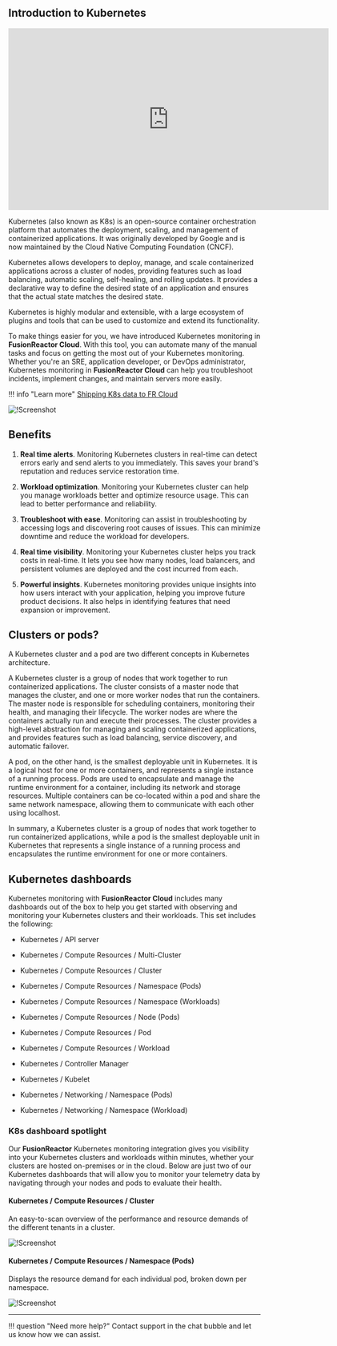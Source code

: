 ## Introduction to Kubernetes  

<iframe src="https://player.vimeo.com/video/837618803?h=fb0aaaf252" width="640" height="363" frameborder="0" allow="autoplay; fullscreen" allowfullscreen></iframe>

Kubernetes (also known as K8s) is an open-source container orchestration platform that automates the deployment, scaling, and management of containerized applications. It was originally developed by Google and is now maintained by the Cloud Native Computing Foundation (CNCF).

Kubernetes allows developers to deploy, manage, and scale containerized applications across a cluster of nodes, providing features such as load balancing, automatic scaling, self-healing, and rolling updates. It provides a declarative way to define the desired state of an application and ensures that the actual state matches the desired state.

Kubernetes is highly modular and extensible, with a large ecosystem of plugins and tools that can be used to customize and extend its functionality. 


To make things easier for you, we have introduced Kubernetes monitoring in **FusionReactor Cloud**. With this tool, you can automate many of the manual tasks and focus on getting the most out of your Kubernetes monitoring. Whether you're an SRE, application developer, or DevOps administrator, Kubernetes monitoring in **FusionReactor Cloud** can help you troubleshoot incidents, implement changes, and maintain servers more easily.

!!! info "Learn more"
    [Shipping K8s data to FR Cloud](/frdocs/Monitor-your-data/Kubernetes-monitoring/Shipping/)

![!Screenshot](/frdocs/Monitor-your-data/Kubernetes-monitoring/images/K8s.png)

## Benefits

1. **Real time alerts**. Monitoring Kubernetes clusters in real-time can detect errors early and send alerts to you immediately. This saves your brand's reputation and reduces service restoration time.

2. **Workload optimization**. Monitoring your Kubernetes cluster can help you manage workloads better and optimize resource usage. This can lead to better performance and reliability.

3. **Troubleshoot with ease**. Monitoring can assist in troubleshooting by accessing logs and discovering root causes of issues. This can minimize downtime and reduce the workload for developers.

4. **Real time visibility**. Monitoring your Kubernetes cluster helps you track costs in real-time. It lets you see how many nodes, load balancers, and persistent volumes are deployed and the cost incurred from each.

5. **Powerful insights**. Kubernetes monitoring provides unique insights into how users interact with your application, helping you improve future product decisions. It also helps in identifying features that need expansion or improvement.


## Clusters or pods?

A Kubernetes cluster and a pod are two different concepts in Kubernetes architecture.

A Kubernetes cluster is a group of nodes that work together to run containerized applications. The cluster consists of a master node that manages the cluster, and one or more worker nodes that run the containers. The master node is responsible for scheduling containers, monitoring their health, and managing their lifecycle. The worker nodes are where the containers actually run and execute their processes. The cluster provides a high-level abstraction for managing and scaling containerized applications, and provides features such as load balancing, service discovery, and automatic failover.

A pod, on the other hand, is the smallest deployable unit in Kubernetes. It is a logical host for one or more containers, and represents a single instance of a running process. Pods are used to encapsulate and manage the runtime environment for a container, including its network and storage resources. Multiple containers can be co-located within a pod and share the same network namespace, allowing them to communicate with each other using localhost.

In summary, a Kubernetes cluster is a group of nodes that work together to run containerized applications, while a pod is the smallest deployable unit in Kubernetes that represents a single instance of a running process and encapsulates the runtime environment for one or more containers.

## Kubernetes dashboards

Kubernetes monitoring with **FusionReactor Cloud** includes many dashboards out of the box to help you get started with observing and monitoring your Kubernetes clusters and their workloads. This set includes the following:

* Kubernetes / API server

* Kubernetes / Compute Resources / Multi-Cluster 

* Kubernetes / Compute Resources / Cluster 

* Kubernetes / Compute Resources / Namespace (Pods)

* Kubernetes / Compute Resources / Namespace (Workloads) 

* Kubernetes / Compute Resources / Node (Pods)

* Kubernetes / Compute Resources / Pod 

* Kubernetes / Compute Resources / Workload 

* Kubernetes / Controller Manager

* Kubernetes / Kubelet 

* Kubernetes / Networking / Namespace (Pods)

* Kubernetes / Networking / Namespace (Workload) 


### K8s dashboard spotlight

Our **FusionReactor** Kubernetes monitoring integration gives you visibility into your Kubernetes clusters and workloads within minutes, whether your clusters are hosted on-premises or in the cloud. Below are just two of our Kubernetes dashboards that will allow you to monitor your telemetry data by navigating through your nodes and pods to evaluate their health. 

#### Kubernetes / Compute Resources / Cluster  

An easy-to-scan overview of the performance and resource demands of the different tenants in a cluster.

![!Screenshot](/frdocs/Monitor-your-data/Kubernetes-monitoring/images/K8scluster.png)



#### Kubernetes / Compute Resources / Namespace (Pods)

Displays the resource demand for each individual pod, broken down per namespace.

![!Screenshot](/frdocs/Monitor-your-data/Kubernetes-monitoring/images/K8spod.png)

---
!!! question "Need more help?"
    Contact support in the chat bubble and let us know how we can assist.
